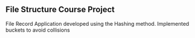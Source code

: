 ## File Structure Course Project

File Record Application developed using the Hashing method.
Implemented buckets to avoid collisions
